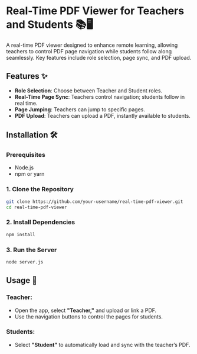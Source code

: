 # Real-Time PDF Viewer for Teachers and Students 📚🖥️

A real-time PDF viewer designed to enhance remote learning, allowing teachers to control PDF page navigation while students follow along seamlessly. Key features include role selection, page sync, and PDF upload.

## Features ✨

- **Role Selection**: Choose between Teacher and Student roles.
- **Real-Time Page Sync**: Teachers control navigation; students follow in real time.
- **Page Jumping**: Teachers can jump to specific pages.
- **PDF Upload**: Teachers can upload a PDF, instantly available to students.

## Installation 🛠️

### Prerequisites
- Node.js
- npm or yarn

### 1. Clone the Repository

```bash
git clone https://github.com/your-username/real-time-pdf-viewer.git
cd real-time-pdf-viewer
```
### 2. Install Dependencies

```bash
npm install
```
### 3. Run the Server

```bash
node server.js
```
## Usage 🚀

### Teacher:
- Open the app, select **"Teacher,"** and upload or link a PDF.
- Use the navigation buttons to control the pages for students.

### Students:
- Select **"Student"** to automatically load and sync with the teacher’s PDF.


